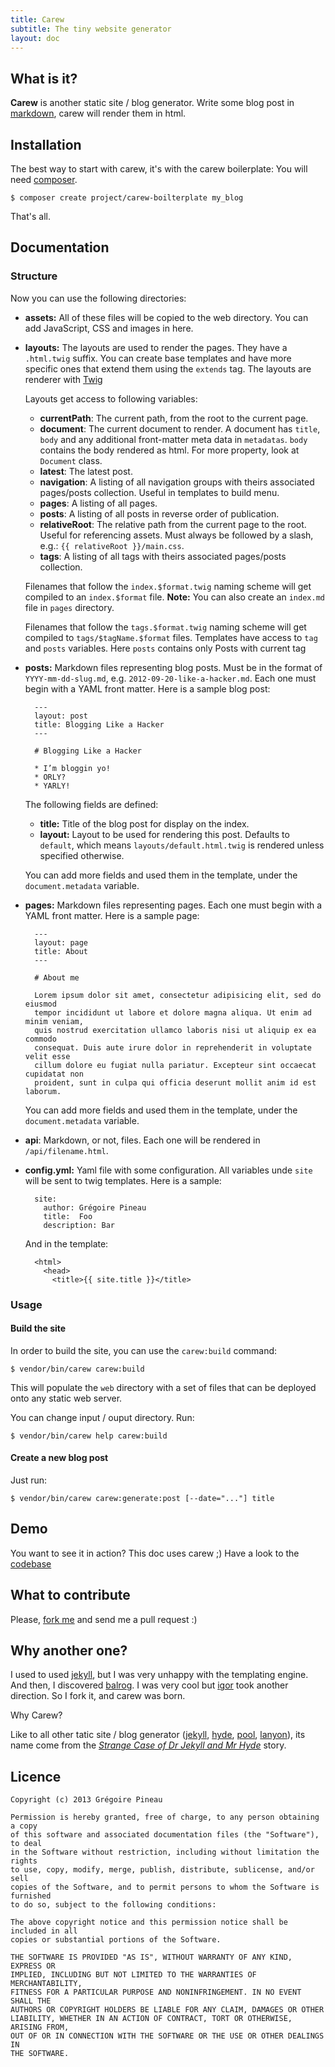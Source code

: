 ```yaml
---
title: Carew
subtitle: The tiny website generator
layout: doc
---
```


What is it?
-----------

**Carew** is another static site / blog generator.
Write some blog post in [markdown](http://daringfireball.net/projects/markdown/),
carew will render them in html.

Installation
------------

The best way to start with carew, it's with the carew boilerplate:
You will need [composer](http://getcomposer.org).

    $ composer create project/carew-boilterplate my_blog

That's all.

Documentation
-------------

### Structure

Now you can use the following directories:

* **assets:** All of these files will be copied to the web directory. You can
  add JavaScript, CSS and images in here.

* **layouts:** The layouts are used to render the pages. They have a
  `.html.twig` suffix. You can create base templates and have more specific
  ones that extend them using the `extends` tag. The layouts are renderer
  with [Twig](http://twig.sensiolabs.com)

  Layouts get access to following variables:

  * **currentPath**: The current path, from the root to the current page.
  * **document**: The current document to render.
    A document has `title`, `body` and any additional front-matter meta data
    in `metadatas`. `body` contains the body rendered as html. For more property,
    look at `Document` class.
  * **latest**: The latest post.
  * **navigation**: A listing of all navigation groups with theirs associated
     pages/posts collection. Useful in templates to build menu.
  * **pages**: A listing of all pages.
  * **posts**: A listing of all posts in reverse order of publication.
  * **relativeRoot**: The relative path from the current page to the root. Useful
   for referencing assets. Must always be followed by a slash, e.g.:
    `{{ relativeRoot }}/main.css`.
  * **tags**: A listing of all tags with theirs associated pages/posts collection.

  Filenames that follow the `index.$format.twig` naming scheme will get compiled
  to an `index.$format` file.
  **Note:** You can also create an `index.md` file in `pages` directory.

  Filenames that follow the `tags.$format.twig` naming scheme will get compiled
  to `tags/$tagName.$format` files. Templates have access to `tag` and `posts`
  variables. Here `posts` contains only Posts with current tag

* **posts:** Markdown files representing blog posts. Must be in the format of
  `YYYY-mm-dd-slug.md`, e.g. `2012-09-20-like-a-hacker.md`. Each one must begin
  with a YAML front matter. Here is a sample blog post:

        ---
        layout: post
        title: Blogging Like a Hacker
        ---

        # Blogging Like a Hacker

        * I’m bloggin yo!
        * ORLY?
        * YARLY!

  The following fields are defined:

  * **title:** Title of the blog post for display on the index.
  * **layout:** Layout to be used for rendering this post. Defaults to `default`,
    which means `layouts/default.html.twig` is rendered unless specified
    otherwise.

  You can add more fields and used them in the template, under the
  `document.metadata` variable.

* **pages:** Markdown files representing pages. Each one must begin
  with a YAML front matter. Here is a sample page:

        ---
        layout: page
        title: About
        ---

        # About me

        Lorem ipsum dolor sit amet, consectetur adipisicing elit, sed do eiusmod
        tempor incididunt ut labore et dolore magna aliqua. Ut enim ad minim veniam,
        quis nostrud exercitation ullamco laboris nisi ut aliquip ex ea commodo
        consequat. Duis aute irure dolor in reprehenderit in voluptate velit esse
        cillum dolore eu fugiat nulla pariatur. Excepteur sint occaecat cupidatat non
        proident, sunt in culpa qui officia deserunt mollit anim id est laborum.

  You can add more fields and used them in the template, under the
  `document.metadata` variable.

* **api**: Markdown, or not, files. Each one will be rendered in `/api/filename.html`.

* **config.yml:** Yaml file with some configuration. All variables unde `site`
  will be sent to twig templates. Here is a sample:

        site:
          author: Grégoire Pineau
          title:  Foo
          description: Bar

  And in the template:

        <html>
          <head>
            <title>{{ site.title }}</title>

### Usage

#### Build the site

In order to build the site, you can use the `carew:build` command:

    $ vendor/bin/carew carew:build

This will populate the `web` directory with a set of files that can be
deployed onto any static web server.

You can change input / ouput directory. Run:

    $ vendor/bin/carew help carew:build

#### Create a new blog post

Just run:

    $ vendor/bin/carew carew:generate:post [--date="..."] title

Demo
----

You want to see it in action? This doc uses carew ;)
Have a look to the [codebase](https://github.com/carew/carew.github.com/tree/master/_carew)

What to contribute
------------------

Please, [fork me](https://github.com/carew/carew) and send me a pull request :)

Why another one?
----------------

I used to used [jekyll](https://github.com/mojombo/jekyll), but I was very unhappy with
the templating engine. And then, I discovered
[balrog](https://github.com/igorw/balrog/tree/8ed377d4eb1759926d8cfceb1796ed4234dceaef).
I was very cool but [igor](https://github.com/igorw/balrog/) took
another direction. So I fork it, and carew was born.

Why Carew?

Like to all other tatic site / blog generator ([jekyll](https://github.com/mojombo/jekyll),
[hyde](https://github.com/hyde/hyde), [pool](https://github.com/obensonne/poole),
[lanyon](https://github.com/spjwebster/lanyon)), its name come from the
*[Strange Case of Dr Jekyll and Mr Hyde](http://en.wikipedia.org/wiki/Strange_Case_of_Dr_Jekyll_and_Mr_Hyde)*
story.

Licence
-------

    Copyright (c) 2013 Grégoire Pineau

    Permission is hereby granted, free of charge, to any person obtaining a copy
    of this software and associated documentation files (the "Software"), to deal
    in the Software without restriction, including without limitation the rights
    to use, copy, modify, merge, publish, distribute, sublicense, and/or sell
    copies of the Software, and to permit persons to whom the Software is furnished
    to do so, subject to the following conditions:

    The above copyright notice and this permission notice shall be included in all
    copies or substantial portions of the Software.

    THE SOFTWARE IS PROVIDED "AS IS", WITHOUT WARRANTY OF ANY KIND, EXPRESS OR
    IMPLIED, INCLUDING BUT NOT LIMITED TO THE WARRANTIES OF MERCHANTABILITY,
    FITNESS FOR A PARTICULAR PURPOSE AND NONINFRINGEMENT. IN NO EVENT SHALL THE
    AUTHORS OR COPYRIGHT HOLDERS BE LIABLE FOR ANY CLAIM, DAMAGES OR OTHER
    LIABILITY, WHETHER IN AN ACTION OF CONTRACT, TORT OR OTHERWISE, ARISING FROM,
    OUT OF OR IN CONNECTION WITH THE SOFTWARE OR THE USE OR OTHER DEALINGS IN
    THE SOFTWARE.
